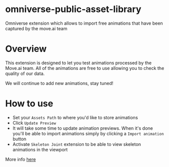 # omniverse-public-asset-library
Omniverse extension which allows to import free animations that have been captured by the move.ai team

# Overview

This extension is designed to let you test animations processed by the Move.ai team. All of the animations are free to use allowing you to check the quality of our data.

We will continue to add new animations, stay tuned!

# How to use

- Set your `Assets Path` to where you'd like to store animations
- Click `Update Preview`
- It will take some time to update animation previews. When it's done you'll be able to import animations simply by clicking a `Import animation` button
- Activate `Skeleton Joint` extension to be able to view skeleton animations in the viewport

More info [here](https://docs.move.ai/nvidia-omniverse-extension)
